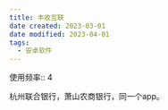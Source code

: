 ```yaml
---
title: 丰收互联
date created: 2023-03-01
date modified: 2023-04-01
tags:
  - 安卓软件
---
```


使用频率:: 4

杭州联合银行，萧山农商银行，同一个app。
